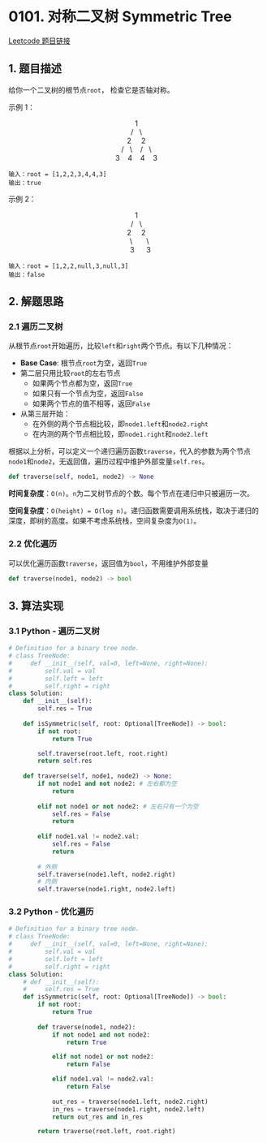# 0101. 对称二叉树 Symmetric Tree
[Leetcode 题目链接](https://leetcode.com/problems/symmetric-tree/)

## 1. 题目描述
给你一个二叉树的根节点`root`， 检查它是否轴对称。

示例 1：
<center> 1 </center>
<center>/&nbsp;&nbsp;&nbsp;\</center>
<center>2&nbsp;&nbsp;&nbsp;&nbsp;&nbsp;2</center>
<center>/&nbsp;&nbsp;&nbsp;\&nbsp;&nbsp;&nbsp;&nbsp;/&nbsp;&nbsp;&nbsp;\</center>
<center>3&nbsp;&nbsp;&nbsp;&nbsp;4&nbsp;&nbsp;&nbsp;&nbsp;4&nbsp;&nbsp;&nbsp;&nbsp;3</center>


```
输入：root = [1,2,2,3,4,4,3]
输出：true
```

示例 2：
<center> 1 </center>
<center>/&nbsp;&nbsp;&nbsp;\</center>
<center>2&nbsp;&nbsp;&nbsp;&nbsp;&nbsp;2</center>
<center>&nbsp;&nbsp;&nbsp;\&nbsp;&nbsp;&nbsp;&nbsp;&nbsp;&nbsp;&nbsp;\</center>
<center>&nbsp;&nbsp;&nbsp;&nbsp;3&nbsp;&nbsp;&nbsp;&nbsp;&nbsp;&nbsp;3</center>


```
输入：root = [1,2,2,null,3,null,3]
输出：false
```

## 2. 解题思路
### 2.1 遍历二叉树
从根节点`root`开始遍历，比较`left`和`right`两个节点。有以下几种情况：
- **Base Case**: 根节点`root`为空，返回`True`
- 第二层只用比较`root`的左右节点
  - 如果两个节点都为空，返回`True`
  - 如果只有一个节点为空，返回`False`
  - 如果两个节点的值不相等，返回`False`
- 从第三层开始：
  - 在外侧的两个节点相比较，即`node1.left`和`node2.right`
  - 在内测的两个节点相比较，即`node1.right`和`node2.left`

根据以上分析，可以定义一个递归遍历函数`traverse`，代入的参数为两个节点`node1`和`node2`，无返回值，遍历过程中维护外部变量`self.res`。
```Python
def traverse(self, node1, node2) -> None
```

**时间复杂度**：`O(n)`。`n`为二叉树节点的个数。每个节点在递归中只被遍历一次。

**空间复杂度**：`O(height) = O(log n)`。递归函数需要调用系统栈，取决于递归的深度，即树的高度。如果不考虑系统栈，空间复杂度为`O(1)`。

### 2.2 优化遍历
可以优化遍历函数`traverse`，返回值为`bool`，不用维护外部变量
```Python
def traverse(node1, node2) -> bool
```

## 3. 算法实现
### 3.1 Python - 遍历二叉树
```Python
# Definition for a binary tree node.
# class TreeNode:
#     def __init__(self, val=0, left=None, right=None):
#         self.val = val
#         self.left = left
#         self.right = right
class Solution:
    def __init__(self):
        self.res = True
    
    def isSymmetric(self, root: Optional[TreeNode]) -> bool:
        if not root:
            return True

        self.traverse(root.left, root.right)
        return self.res
        
    def traverse(self, node1, node2) -> None:
        if not node1 and not node2: # 左右都为空
            return
        
        elif not node1 or not node2: # 左右只有一个为空
            self.res = False
            return
        
        elif node1.val != node2.val:
            self.res = False
            return 
        
        # 外侧
        self.traverse(node1.left, node2.right)
        # 内侧
        self.traverse(node1.right, node2.left)
```

### 3.2 Python - 优化遍历
```Python
# Definition for a binary tree node.
# class TreeNode:
#     def __init__(self, val=0, left=None, right=None):
#         self.val = val
#         self.left = left
#         self.right = right
class Solution:
    # def __init__(self):
    #     self.res = True
    def isSymmetric(self, root: Optional[TreeNode]) -> bool:
        if not root:
            return True
        
        def traverse(node1, node2):
            if not node1 and not node2:
                return True

            elif not node1 or not node2:
                return False

            elif node1.val != node2.val:
                return False
        
            out_res = traverse(node1.left, node2.right)
            in_res = traverse(node1.right, node2.left)
            return out_res and in_res

        return traverse(root.left, root.right)
```